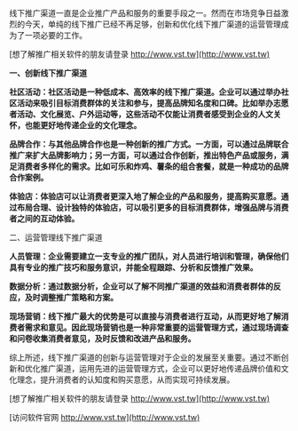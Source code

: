 线下推广渠道一直是企业推广产品和服务的重要手段之一。然而在市场竞争日益激烈的今天，单纯的线下推广已经不再足够，创新和优化线下推广渠道的运营管理成为了一项必要的工作。

[想了解推广相关软件的朋友请登录 http://www.vst.tw](http://www.vst.tw)

**一、创新线下推广渠道**

**社区活动：社区活动是一种低成本、高效率的线下推广渠道。企业可以通过举办社区活动来吸引目标消费群体的关注和参与，提高品牌知名度和口碑。比如举办志愿者活动、文化展览、户外运动等，这些活动不仅能让消费者感受到企业的人文关怀，也能更好地传递企业的文化理念。**

**品牌合作：与其他品牌合作也是一种创新的推广方式。一方面，可以通过品牌联合推广来扩大品牌影响力；另一方面，可以通过合作创新，推出特色产品或服务，满足消费者多样化的需求。比如可乐和炸鸡、薯条的组合套餐，就是一种成功的品牌合作案例。**

**体验店：体验店可以让消费者更深入地了解企业的产品和服务，提高购买意愿。通过布局合理、设计独特的体验店，可以吸引更多的目标消费群体，增强品牌与消费者之间的互动体验。**

二、运营管理线下推广渠道

**人员管理：企业需要建立一支专业的推广团队，对人员进行培训和管理，确保他们具有专业的推广技巧和服务意识，并能全程跟踪、分析和反馈推广效果。**

**数据分析：通过数据分析，企业可以了解不同推广渠道的效益和消费者群体的反应，及时调整推广策略和方案。**

**现场营销：线下推广最大的优势是可以直接与消费者进行互动，从而更好地了解消费者需求和意见。因此现场营销也是一种非常重要的运营管理方式，通过现场调查和问卷收集消费者意见，及时反馈和改进产品和服务。**

综上所述，线下推广渠道的创新与运营管理对于企业的发展至关重要。通过不断创新和优化推广渠道，运用先进的运营管理方式，企业可以更好地传递品牌价值和文化理念，提升消费者的认知度和购买意愿，从而实现可持续发展。

[想了解推广相关软件的朋友请登录 http://www.vst.tw](http://www.vst.tw)


[访问软件官网 http://www.vst.tw](http://www.vst.tw)

